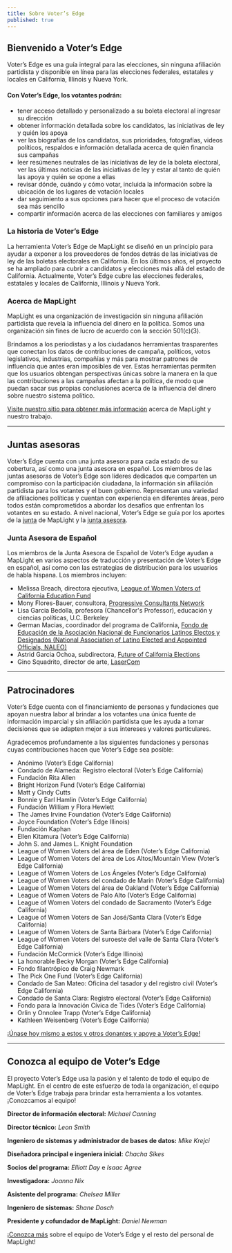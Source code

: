 ```yaml
---
title: Sobre Voter’s Edge
published: true
---
```

## Bienvenido a Voter’s Edge

Voter’s Edge es una guía integral para las elecciones, sin ninguna afiliación partidista y disponible en línea para las elecciones federales, estatales y locales en California, Illinois y Nueva York. 

#### Con Voter’s Edge, los votantes podrán:

- tener acceso detallado y personalizado a su boleta electoral al ingresar su dirección
- obtener información detallada sobre los candidatos, las iniciativas de ley y quién los apoya
- ver las biografías de los candidatos, sus prioridades, fotografías, videos políticos, respaldos e información detallada acerca de quién financia sus campañas
- leer resúmenes neutrales de las iniciativas de ley de la boleta electoral, ver las últimas noticias de las iniciativas de ley y estar al tanto de quién las apoya y quién se opone a ellas
- revisar dónde, cuándo y cómo votar, incluida la información sobre la ubicación de los lugares de votación locales
- dar seguimiento a sus opciones para hacer que el proceso de votación sea más sencillo
- compartir información acerca de las elecciones con familiares y amigos

### La historia de Voter’s Edge
La herramienta Voter’s Edge de MapLight se diseñó en un principio para ayudar a exponer a los proveedores de fondos detrás de las iniciativas de ley de las boletas electorales en California. En los últimos años, el proyecto se ha ampliado para cubrir a candidatos y elecciones más allá del estado de California. Actualmente, Voter’s Edge cubre las elecciones federales, estatales y locales de California, Illinois y Nueva York.

### Acerca de MapLight

MapLight es una organización de investigación sin ninguna afiliación partidista que revela la influencia del dinero en la política. Somos una organización sin fines de lucro de acuerdo con la sección 501(c)(3).

Brindamos a los periodistas y a los ciudadanos herramientas trasparentes que conectan los datos de contribuciones de campaña, políticos, votos legislativos, industrias, compañías y más para mostrar patrones de influencia que antes eran imposibles de ver. Estas herramientas permiten que los usuarios obtengan perspectivas únicas sobre la manera en la que las contribuciones a las campañas afectan a la política, de modo que puedan sacar sus propias conclusiones acerca de la influencia del dinero sobre nuestro sistema político.

[Visite nuestro sitio para obtener más información](http://maplight.org/content/about-maplight) acerca de MapLight y nuestro trabajo.

---

## Juntas asesoras

Voter’s Edge cuenta con una junta asesora para cada estado de su cobertura, así como una junta asesora en español. Los miembros de las juntas asesoras de Voter’s Edge son líderes dedicados que comparten un compromiso con la participación ciudadana, la información sin afiliación partidista para los votantes y el buen gobierno. Representan una variedad de afiliaciones políticas y cuentan con experiencia en diferentes áreas, pero todos están comprometidos a abordar los desafíos que enfrentan los votantes en su estado. A nivel nacional, Voter’s Edge se guía por los aportes de la [junta](http://maplight.org/board) de MapLight y la [junta asesora](http://maplight.org/advisory_board).

### Junta Asesora de Español
Los miembros de la Junta Asesora de Español de Voter’s Edge ayudan a MapLight en varios aspectos de traducción y presentación de Voter’s Edge en español, así como con las estrategias de distribución para los usuarios de habla hispana. Los miembros incluyen:

* Melissa Breach, directora ejecutiva, [League of Women Voters of California Education Fund](https://cavotes.org/)
* Mony Flores-Bauer, consultora, [Progressive Consultants Network](http://www.pcneb.org/floresbauer.html)
* Lisa Garcia Bedolla, profesora (Chancellor's Professor), educación y ciencias políticas, U.C. Berkeley
* German Macias, coordinador del programa de California, [Fondo de Educación de la Asociación Nacional de Funcionarios Latinos Electos y Designados (National Association of Latino Elected and Appointed Officials, NALEO)](http://www.naleo.org/)
* Astrid Garcia Ochoa, subdirectora, [Future of California Elections](http://futureofcaelections.org/)
* Gino Squadrito, director de arte, [LaserCom](http://www.lasercomdesign.com/)

---

## Patrocinadores

Voter’s Edge cuenta con el financiamiento de personas y fundaciones que apoyan nuestra labor al brindar a los votantes una única fuente de información imparcial y sin afiliación partidista que les ayuda a tomar decisiones que se adapten mejor a sus intereses y valores particulares.

Agradecemos profundamente a las siguientes fundaciones y personas cuyas contribuciones hacen que Voter’s Edge sea posible:

- Anónimo (Voter’s Edge California)
- Condado de Alameda: Registro electoral (Voter’s Edge California)
- Fundación Rita Allen 
- Bright Horizon Fund (Voter’s Edge California)
- Matt y Cindy Cutts 
- Bonnie y Earl Hamlin (Voter’s Edge California)
- Fundación William y Flora Hewlett 
- The James Irvine Foundation (Voter’s Edge California)
- Joyce Foundation (Voter’s Edge Illinois)
- Fundación Kaphan 
- Ellen Kitamura (Voter’s Edge California)
- John S. and James L. Knight Foundation 
- League of Women Voters del área de Eden (Voter’s Edge California)
- League of Women Voters del área de Los Altos/Mountain View (Voter’s Edge California)
- League of Women Voters de Los Ángeles (Voter’s Edge California)
- League of Women Voters del condado de Marin (Voter’s Edge California)
- League of Women Voters del área de Oakland (Voter’s Edge California)
- League of Women Voters de Palo Alto (Voter’s Edge California)
- League of Women Voters del condado de Sacramento (Voter’s Edge California)
- League of Women Voters de San José/Santa Clara (Voter’s Edge California)
- League of Women Voters de Santa Bárbara (Voter’s Edge California)
- League of Women Voters del suroeste del valle de Santa Clara (Voter’s Edge California)
- Fundación McCormick (Voter’s Edge Illinois)
- La honorable Becky Morgan (Voter’s Edge California)
- Fondo filantrópico de Craig Newmark
- The Pick One Fund (Voter’s Edge California)
- Condado de San Mateo: Oficina del tasador y del registro civil (Voter’s Edge California)
- Condado de Santa Clara: Registro electoral (Voter’s Edge California)
- Fondo para la Innovación Cívica de Tides (Voter’s Edge California)
- Orlin y Onnolee Trapp (Voter’s Edge California)
- Kathleen Weisenberg (Voter’s Edge California)

[¡Únase hoy mismo a estos y otros donantes y apoye a Voter’s Edge!](https://donatenow.networkforgood.org/votersedge)

---

## Conozca al equipo de Voter’s Edge

El proyecto Voter’s Edge usa la pasión y el talento de todo el equipo de MapLight. En el centro de este esfuerzo de toda la organización, el equipo de Voter’s Edge trabaja para brindar esta herramienta a los votantes. ¡Conozcamos al equipo!

**Director de información electoral:** _Michael Canning_

**Director técnico:** _Leon Smith_

**Ingeniero de sistemas y administrador de bases de datos:** _Mike Krejci_

**Diseñadora principal e ingeniera inicial:** _Chacha Sikes_

**Socios del programa:**  _Elliott Day_ e _Isaac Agree_

**Investigadora:** _Joanna Nix_

**Asistente del programa:** _Chelsea Miller_

**Ingeniero de sistemas:** _Shane Dosch_

**Presidente y cofundador de MapLight:** _Daniel Newman_

[¡Conozca más](http://maplight.org/content/staff) sobre el equipo de Voter’s Edge y el resto del personal de MapLight!